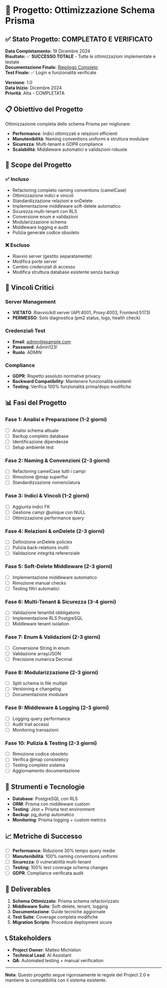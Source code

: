 # 🚀 Progetto: Ottimizzazione Schema Prisma

## ✅ Stato Progetto: COMPLETATO E VERIFICATO


**Data Completamento:** 19 Dicembre 2024  
**Risultato:** ✅ **SUCCESSO TOTALE** - Tutte le ottimizzazioni implementate e testate  
**Documentazione Finale:** [Riepilogo Completo](./RIEPILOGO_FINALE_OTTIMIZZAZIONI.md)  
**Test Finale:** ✅ Login e funzionalità verificate

**Versione**: 1.0  
**Data Inizio**: Dicembre 2024  
**Priorità**: Alta - COMPLETATA  

## 📋 Obiettivo del Progetto

Ottimizzazione completa dello schema Prisma per migliorare:
- **Performance**: Indici ottimizzati e relazioni efficienti
- **Manutenibilità**: Naming conventions uniformi e struttura modulare
- **Sicurezza**: Multi-tenant e GDPR compliance
- **Scalabilità**: Middleware automatici e validazioni robuste

## 🎯 Scope del Progetto

### ✅ Incluso
- Refactoring completo naming conventions (camelCase)
- Ottimizzazione indici e vincoli
- Standardizzazione relazioni e onDelete
- Implementazione middleware soft-delete automatico
- Sicurezza multi-tenant con RLS
- Conversione enum e validazioni
- Modularizzazione schema
- Middleware logging e audit
- Pulizia generale codice obsoleto

### ❌ Escluso
- Riavvio server (gestito separatamente)
- Modifica porte server
- Cambio credenziali di accesso
- Modifica struttura database esistente senza backup

## 🚨 Vincoli Critici

### Server Management
- **VIETATO**: Riavvio/kill server (API:4001, Proxy:4003, Frontend:5173)
- **PERMESSO**: Solo diagnostica (pm2 status, logs, health check)

### Credenziali Test
- **Email**: admin@example.com
- **Password**: Admin123!
- **Ruolo**: ADMIN

### Compliance
- **GDPR**: Rispetto assoluto normative privacy
- **Backward Compatibility**: Mantenere funzionalità esistenti
- **Testing**: Verifica 100% funzionalità prima/dopo modifiche

## 📊 Fasi del Progetto

### Fase 1: Analisi e Preparazione (1-2 giorni)
- [ ] Analisi schema attuale
- [ ] Backup completo database
- [ ] Identificazione dipendenze
- [ ] Setup ambiente test

### Fase 2: Naming & Convenzioni (2-3 giorni)
- [ ] Refactoring camelCase tutti i campi
- [ ] Rimozione @map superflui
- [ ] Standardizzazione nomenclatura

### Fase 3: Indici & Vincoli (1-2 giorni)
- [ ] Aggiunta indici FK
- [ ] Gestione campi @unique con NULL
- [ ] Ottimizzazione performance query

### Fase 4: Relazioni & onDelete (2-3 giorni)
- [ ] Definizione onDelete policies
- [ ] Pulizia back-relations inutili
- [ ] Validazione integrità referenziale

### Fase 5: Soft-Delete Middleware (2-3 giorni)
- [ ] Implementazione middleware automatico
- [ ] Rimozione manual checks
- [ ] Testing filtri automatici

### Fase 6: Multi-Tenant & Sicurezza (3-4 giorni)
- [ ] Validazione tenantId obbligatorio
- [ ] Implementazione RLS PostgreSQL
- [ ] Middleware tenant isolation

### Fase 7: Enum & Validazioni (2-3 giorni)
- [ ] Conversione String in enum
- [ ] Validazione array/JSON
- [ ] Precisione numerica Decimal

### Fase 8: Modularizzazione (2-3 giorni)
- [ ] Split schema in file multipli
- [ ] Versioning e changelog
- [ ] Documentazione modulare

### Fase 9: Middleware & Logging (2-3 giorni)
- [ ] Logging query performance
- [ ] Audit trail accessi
- [ ] Monitoring transazioni

### Fase 10: Pulizia & Testing (2-3 giorni)
- [ ] Rimozione codice obsoleto
- [ ] Verifica @map consistency
- [ ] Testing completo sistema
- [ ] Aggiornamento documentazione

## 🔧 Strumenti e Tecnologie

- **Database**: PostgreSQL con RLS
- **ORM**: Prisma con middleware custom
- **Testing**: Jest + Prisma test environment
- **Backup**: pg_dump automatico
- **Monitoring**: Prisma logging + custom metrics

## 📈 Metriche di Successo

- [ ] **Performance**: Riduzione 30% tempo query medie
- [ ] **Manutenibilità**: 100% naming conventions uniformi
- [ ] **Sicurezza**: 0 vulnerabilità multi-tenant
- [ ] **Testing**: 100% test coverage schema changes
- [ ] **GDPR**: Compliance verificata audit

## 🚀 Deliverables

1. **Schema Ottimizzato**: Prisma schema refactorizzato
2. **Middleware Suite**: Soft-delete, tenant, logging
3. **Documentazione**: Guide tecniche aggiornate
4. **Test Suite**: Coverage completa modifiche
5. **Migration Scripts**: Procedure deployment sicure

## 📞 Stakeholders

- **Project Owner**: Matteo Michielon
- **Technical Lead**: AI Assistant
- **QA**: Automated testing + manual verification

---

**Nota**: Questo progetto segue rigorosamente le regole del Project 2.0 e mantiene la compatibilità con il sistema esistente.